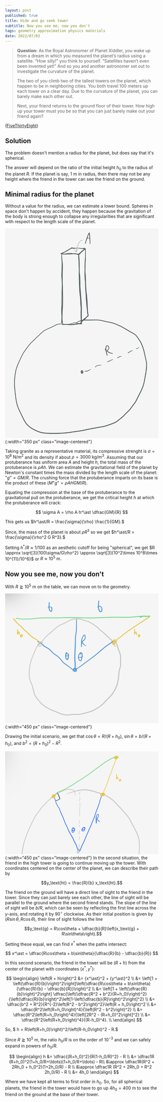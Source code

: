 ```yaml
---
layout: post
published: true
title: Hide and go seek tower
subtitle: Now you see me, now you don't
tags: geometry approximation physics materials
date: 2022/07/03
---
```


>**Question:** As the Royal Astronomer of Planet Xiddler, you wake up from a dream in which you measured the planet’s radius using a satellite. “How silly!” you think to yourself. “Satellites haven’t even been invented yet!” And so you and another astronomer set out to investigate the curvature of the planet.
>
>The two of you climb two of the tallest towers on the planet, which happen to be in neighboring cities. You both travel 100 meters up each tower on a clear day. Due to the curvature of the planet, you can barely make each other out.
>
>Next, your friend returns to the ground floor of their tower. How high up your tower must you be so that you can just barely make out your friend again?

<!--more-->

([FiveThirtyEight](URL))

## Solution

The problem doesn't mention a radius for the planet, but does say that it's spherical. 

The answer will depend on the ratio of the initial height $h_0$ to the radius of the planet $R$. If the planet is say, $1\text{ m}$ in radius, then there may not be any height where the friend in the tower can see the friend on the ground. 

## Minimal radius for the planet

Without a value for the radius, we can estimate a lower bound. Spheres in space don't happen by accident, they happen because the gravitation of the body is strong enough to collapse any irregularities that are significant with respect to the length scale of the planet. 

![](/img/2022-07-03-protuberance.png){:width="350 px" class="image-centered"}

Taking granite as a representative material, its compressive strenght is $\sigma = 10^8 \text{ N/m}^2$ and its density if about $\rho = 3000 \text{ kg/m}^3.$ Assuming that our protuberance has uniform area $A$ and height $h$, the total mass of the protuberance is $\rho A h.$ We can estimate the gravitational field of the planet by Newton's constant times the mass divided by the length scale of the planet: $\text{"}g\text{"}=GM/R.$ The crushing force that the protuberance imparts on its base is the product of these ($M\text{"}g\text{"} = \rho A H GM/R$).

Equating the compression at the base of the protuberance to the gravitational pull on the protuberance, we get the critical height $h$ at which the protuberance will crack:

$$
  \sigma A = \rho A h^\ast \dfrac{GM}{R}
$$

This gets us $h^\ast/R = \frac{\sigma}{\rho} \frac{1}{GM}.$

Since, the mass of the planet is about $\rho R^3$ so we get $h^\ast/R = \frac{\sigma}{\rho^2 G R^3}.$

Setting $h^\ast/R \approx 1/100$ as an aesthetic cutoff for being "spherical", we get $R \approx \sqrt[3]{100\sigma/G\rho^2} \approx \sqrt[3]{10^2\times 10^8\times 10^{11}/10^6}$ or $R\approx 10^5\text{ m}.$

## Now you see me, now you don't

With $R \gtrapprox 10^{5}\text{ m}$ on the table, we can move on to the geometry. 

![](/img/2022-07-03-first-towers.png){:width="450 px" class="image-centered"}

Drawing the initial scenario, we get that $\cos\theta = R/(R + h_0),$ $\sin\theta = b/(R + h_0),$ and $b^2 = (R + h_0)^2 - R^2.$

![](/img/2022-07-03-second-towers.png){:width="450 px" class="image-centered"}
In the second situation, the friend in the high tower is going to continue moving up the tower. With coordinates centered on the center of the planet, we can describe their path by 

$$y_\text{ht} = \frac{R}{b} x_\text{ht}.$$

The friend on the ground will have a direct line of sight to the friend in the tower. Since they can just barely see each other, the line of sight will be parallel to the ground where the second friend stands. The slope of the line of sight will be $b/R,$ which can be seen by reflecting the first line across the $y$-axis, and rotating it by $90^\circ$ clockwise. As their initial position is given by $(R\sin\theta, R\cos\theta),$ their line of sight follows the line 

$$y_\text{g} = R\cos\theta + \dfrac{b}{R}\left(x_\text{g} + R\sin\theta\right).$$

Setting these equal, we can find $x^\ast$ when the paths intersect:

$$
  x^\ast = \dfrac{R\cos\theta + b\sin\theta}{\dfrac{R}{b} - \dfrac{b}{R}}
$$

In this second scenario, the friend in the tower will be $(R+h)$ from the center of the planet with coordinates $\left(x^\ast, y^\ast\right):$

$$
  \begin{align}
  \left(R + h\right)^2 &= {x^\ast}^2 + {y^\ast}^2 \\
  &= \left[1 + \left(\dfrac{R}{b}\right)^2\right]\left(\dfrac{R\cos\theta + b\sin\theta}{\dfrac{R}{b} - \dfrac{b}{R}}\right)^2 \\
    &= \left[1 + \left(\dfrac{R}{b}\right)^2\right] \dfrac{\left(\dfrac{R^2 + b^2}{R+h_0}\right)^2}{\left(\dfrac{R}{b}\right)^2\left[1-\left(\dfrac{b}{R}\right)^2\right]^2} \\
    &= \dfrac{b^2 + R^2}{R^{-2}\left(R^2 - b^2\right)^2}\left(R + h_0\right)^2 \\
    &= \dfrac{R^2\left(R+h_0\right)^4}{\left(R^2 - b^2\right)^2} \\
    &= \dfrac{R^2\left(R+h_0\right)^4}{\left[2R^2 - (R+h_0)^2\right]^2} \\
    &= \dfrac{R^2\left(R+h_0\right)^4}{(R-h_0)^4}. \\
  \end{align}
$$

So, $ h = R\left(R+h_0)\right)^2/\left(R-h_0\right)^2 - R.$

Since $R \gtrapprox 10^5\text{ m},$ the ratio $h_0/R$ is on the order of $10^{-3}$ and we can safely expand in powers of $h_0/R.$

$$
  \begin{align}
  h &= \dfrac{(R+h_0)^2}{R(1-h_0/R)^2} - R \\
    &= \dfrac1R (R+h_0)^2(1+h_0/R+\ldots)(1+h_0/R+\ldots) - R\\
    &\approx \dfrac1R(R^2 + 2Rh_0 + h_0^2)(1+2h_0/R) - R \\
    &\approx \dfrac1R (R^2 + 2Rh_0 + R^2 2h_0/R) - R \\
    &= 4h_0
  \end{align}
$$

Where we have kept all terms to first order in $h_0.$ So, for all spherical planets, the friend in the tower would have to go up $4h_0 = 400\text{ m}$ to see the friend on the ground at the base of their tower.

<br>
